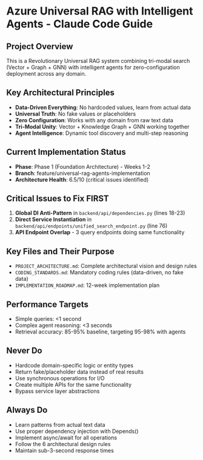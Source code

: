 # Azure Universal RAG with Intelligent Agents - Claude Code Guide

## Project Overview
This is a Revolutionary Universal RAG system combining tri-modal search (Vector + Graph + GNN) with intelligent agents for zero-configuration deployment across any domain.

## Key Architectural Principles
- **Data-Driven Everything**: No hardcoded values, learn from actual data
- **Universal Truth**: No fake values or placeholders 
- **Zero Configuration**: Works with any domain from raw text data
- **Tri-Modal Unity**: Vector + Knowledge Graph + GNN working together
- **Agent Intelligence**: Dynamic tool discovery and multi-step reasoning

## Current Implementation Status
- **Phase**: Phase 1 (Foundation Architecture) - Weeks 1-2
- **Branch**: feature/universal-rag-agents-implementation
- **Architecture Health**: 6.5/10 (critical issues identified)

## Critical Issues to Fix FIRST
1. **Global DI Anti-Pattern** in `backend/api/dependencies.py` (lines 18-23)
2. **Direct Service Instantiation** in `backend/api/endpoints/unified_search_endpoint.py` (line 76)
3. **API Endpoint Overlap** - 3 query endpoints doing same functionality

## Key Files and Their Purpose
- `PROJECT_ARCHITECTURE.md`: Complete architectural vision and design rules
- `CODING_STANDARDS.md`: Mandatory coding rules (data-driven, no fake data)
- `IMPLEMENTATION_ROADMAP.md`: 12-week implementation plan

## Performance Targets
- Simple queries: <1 second
- Complex agent reasoning: <3 seconds
- Retrieval accuracy: 85-95% baseline, targeting 95-98% with agents

## Never Do
- Hardcode domain-specific logic or entity types
- Return fake/placeholder data instead of real results
- Use synchronous operations for I/O
- Create multiple APIs for the same functionality
- Bypass service layer abstractions

## Always Do
- Learn patterns from actual text data
- Use proper dependency injection with Depends()
- Implement async/await for all operations
- Follow the 6 architectural design rules
- Maintain sub-3-second response times